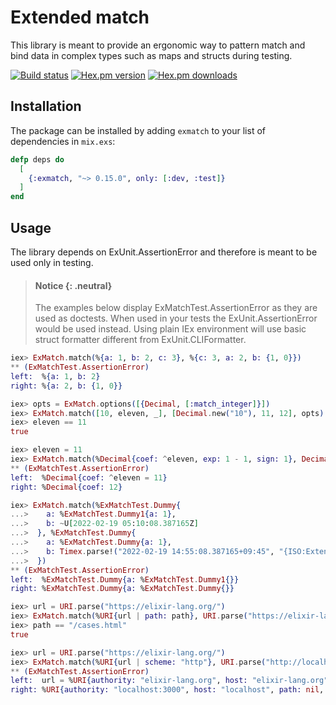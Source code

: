 # Extended match

This library is meant to provide an ergonomic way to pattern match
and bind data in complex types such as maps and structs during testing.

[![Build status](https://github.com/RumataEstor/exmatch/actions/workflows/ci.yml/badge.svg)](https://github.com/RumataEstor/exmatch/actions)
[![Hex.pm version](https://img.shields.io/hexpm/v/exmatch.svg)](http://hex.pm/packages/exmatch)
[![Hex.pm downloads](https://img.shields.io/hexpm/dt/exmatch.svg)](https://hex.pm/packages/exmatch)

## Installation

The package can be installed by adding `exmatch` to your list of dependencies in `mix.exs`:

```elixir
defp deps do
  [
    {:exmatch, "~> 0.15.0", only: [:dev, :test]}
  ]
end
```

<!-- EXAMPLES -->

## Usage
The library depends on ExUnit.AssertionError and therefore is meant
to be used only in testing.

> #### Notice {: .neutral}
> The examples below display ExMatchTest.AssertionError as they are used as doctests.
> When used in your tests the ExUnit.AssertionError would be used instead.
> Using plain IEx environment will use basic struct formatter different
> from ExUnit.CLIFormatter.

```elixir
iex> ExMatch.match(%{a: 1, b: 2, c: 3}, %{c: 3, a: 2, b: {1, 0}})
** (ExMatchTest.AssertionError)
left:  %{a: 1, b: 2}
right: %{a: 2, b: {1, 0}}
```

```elixir
iex> opts = ExMatch.options([{Decimal, [:match_integer]}])
iex> ExMatch.match([10, eleven, _], [Decimal.new("10"), 11, 12], opts)
iex> eleven == 11
true
```

```elixir
iex> eleven = 11
iex> ExMatch.match(%Decimal{coef: ^eleven, exp: 1 - 1, sign: 1}, Decimal.add(1, eleven))
** (ExMatchTest.AssertionError)
left:  %Decimal{coef: ^eleven = 11}
right: %Decimal{coef: 12}
```

```elixir
iex> ExMatch.match(%ExMatchTest.Dummy{
...>    a: %ExMatchTest.Dummy1{a: 1},
...>    b: ~U[2022-02-19 05:10:08.387165Z]
...>  }, %ExMatchTest.Dummy{
...>    a: %ExMatchTest.Dummy{a: 1},
...>    b: Timex.parse!("2022-02-19 14:55:08.387165+09:45", "{ISO:Extended}")
...>  })
** (ExMatchTest.AssertionError)
left:  %ExMatchTest.Dummy{a: %ExMatchTest.Dummy1{}}
right: %ExMatchTest.Dummy{a: %ExMatchTest.Dummy{}}
```

```elixir
iex> url = URI.parse("https://elixir-lang.org/")
iex> ExMatch.match(%URI{url | path: path}, URI.parse("https://elixir-lang.org/cases.html"))
iex> path == "/cases.html"
true
```

```elixir
iex> url = URI.parse("https://elixir-lang.org/")
iex> ExMatch.match(%URI{url | scheme: "http"}, URI.parse("http://localhost:3000"))
** (ExMatchTest.AssertionError)
left:  url = %URI{authority: "elixir-lang.org", host: "elixir-lang.org", path: "/", port: 443}
right: %URI{authority: "localhost:3000", host: "localhost", path: nil, port: 3000}
```

<!-- EXAMPLES -->
